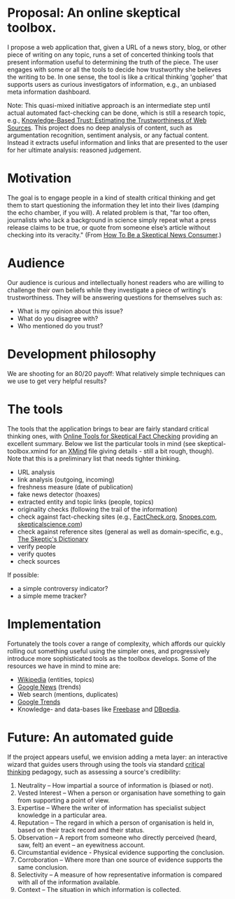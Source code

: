 # Proposal: An online skeptical toolbox.

I propose a web application that, given a URL of a news story, blog, or other piece of writing on any topic, runs a set
of concerted thinking tools that present information useful to determining the truth of the piece. The user engages with
some or all the tools to decide how trustworthy she believes the writing to be. In one sense, the tool is like a
critical thinking 'gopher' that supports users as curious investigators of information, e.g., an unbiased meta
information dashboard.

Note: This quasi-mixed initiative approach is an intermediate step until actual automated fact-checking can be done,
which is still a research topic, e.g., [Knowledge-Based Trust: Estimating the Trustworthiness of Web
Sources](http://arxiv.org/pdf/1502.03519v1.pdf). This project does no deep analysis of content, such as argumentation
recognition, sentiment analysis, or any factual content. Instead it extracts useful information and links that are
presented to the user for her ultimate analysis: reasoned judgement.


# Motivation

The goal is to engage people in a kind of stealth critical thinking and get them to start questioning the information
they let into their lives (damping the echo chamber, if you will). A related problem is that, "far too often,
journalists who lack a background in science simply repeat what a press release claims to be true, or quote from someone
else’s article without checking into its veracity." (From [How To Be a Skeptical News
Consumer](http://www.skeptic.com/eskeptic/13-06-12/).)

# Audience

Our audience is curious and intellectually honest readers who are willing to challenge their own beliefs while they
investigate a piece of writing's trustworthiness. They will be answering questions for themselves such as:

* What is my opinion about this issue?
* What do you disagree with?
* Who mentioned do you trust?


# Development philosophy

We are shooting for an 80/20 payoff: What relatively simple techniques can we use to get very helpful results?


# The tools

The tools that the application brings to bear are fairly standard critical thinking ones, with
[Online Tools for Skeptical Fact Checking](http://www.csicop.org/specialarticles/show/online_tools_for_skeptical_fact_checking)
providing an excellent summary. Below we list the particular tools in mind (see skeptical-toolbox.xmind for an
[XMind](http://www.xmind.net/) file giving details - still a bit rough, though). Note that this is a preliminary list
that needs tighter thinking.

* URL analysis
* link analysis (outgoing, incoming)
* freshness measure (date of publication)
* fake news detector (hoaxes)
* extracted entity and topic links (people, topics)
* originality checks (following the trail of the information)
* check against fact-checking sites (e.g., [FactCheck.org](http://www.factcheck.org/), [Snopes.com](http://snopes.com/),
  [skepticalscience.com](http://skepticalscience.com/))
* check against reference sites (general as well as domain-specific, e.g., [The Skeptic's Dictionary](http://www.skepdic.com/)
* verify people
* verify quotes
* check sources


If possible:
* a simple controversy indicator?
* a simple meme tracker?


# Implementation

Fortunately the tools cover a range of complexity, which affords our quickly rolling out something useful using the
simpler ones, and progressively introduce more sophisticated tools as the toolbox develops. Some of the resources we
have in mind to mine are:

* [Wikipedia](https://www.wikipedia.org/) (entities, topics)
* [Google News](https://news.google.com/) (trends)
* Web search (mentions, duplicates)
* [Google Trends](https://www.google.com/trends/)
* Knowledge- and data-bases like [Freebase](http://www.freebase.com/) and [DBpedia](http://wiki.dbpedia.org/).


# Future: An automated guide

If the project appears useful, we envision adding a meta layer: an interactive wizard that guides users through using
the tools via standard [critical thinking](https://en.wikibooks.org/wiki/A-level_Critical_Thinking) pedagogy, such as
assessing a source's credibility:

1. Neutrality – How impartial a source of information is (biased or not).
2. Vested Interest – When a person or organisation have something to gain from supporting a point of view.
3. Expertise – Where the writer of information has specialist subject knowledge in a particular area.
4. Reputation – The regard in which a person of organisation is held in, based on their track record and their status.
5. Observation – A report from someone who directly perceived (heard, saw, felt) an event – an eyewitness account.
6. Circumstantial evidence - Physical evidence supporting the conclusion.
7. Corroboration – Where more than one source of evidence supports the same conclusion.
8. Selectivity – A measure of how representative information is compared with all of the information available.
9. Context – The situation in which information is collected.
